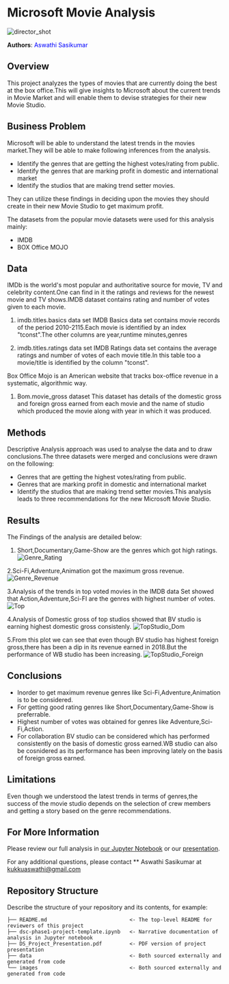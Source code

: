 # Microsoft Movie Analysis
![director_shot](https://user-images.githubusercontent.com/103409242/164956421-8782bdf2-c8f6-46a9-93c2-f4686f84335e.jpeg)

**Authors**:<font color='Blue'> Aswathi Sasikumar </font>

## Overview

This project analyzes the types of movies that are currently doing the best at the box office.This will give insights to Microsoft about the current trends in Movie Market and will enable them to devise strategies for their new Movie Studio.

## Business Problem

Microsoft will be able to understand the latest trends in the movies market.They will be able to make following inferences from the analysis.

* Identify the genres that are getting the highest votes/rating from public.
* Identify the genres that are marking profit in domestic and international market
* Identify the studios that are making trend setter movies.

They can utilize these findings in deciding upon the movies they should create in their new Movie Studio to get maximum profit.

The datasets from the popular movie datasets were used for this analysis mainly:

* IMDB
* BOX Office MOJO

## Data

IMDb is the world's most popular and authoritative source for movie, TV and celebrity content.One can find in it the ratings and reviews for the newest movie and TV shows.IMDB dataset contains rating and number of votes given to each movie.

1. imdb.titles.basics data set
IMDB Basics data set contains movie records of the period 2010-2115.Each movie is identified by an index "tconst".The other columns are year,runtime minutes,genres

2. imdb.titles.ratings data set
IMDB Ratings data set contains the average ratings and number of votes of each movie title.In this table too a movie/title is identified by the column "tconst".

Box Office Mojo is an American website that tracks box-office revenue in a systematic, algorithmic way.

1. Bom.movie_gross dataset
This dataset has details of the domestic gross and foreign gross earned from each movie and the name of studio which produced the movie along with year in which it was produced.

## Methods

Descriptive Analysis approach was used to analyse the data and to draw conclusions.The three datasets were merged and conclusions were drawn on the following:

* Genres that are getting the highest votes/rating from public.
* Genres that are marking profit in domestic and international market
* Identify the studios that are making trend setter movies.This analysis leads to three recommendations for the new Microsoft Movie Studio.


## Results

The Findings of the analysis are detailed below:
1. Short,Documentary,Game-Show are the genres which got high ratings.
![Genre_Rating](https://user-images.githubusercontent.com/103409242/164956460-78c23bd0-be85-4970-9159-4b11b03423be.png)

2.Sci-Fi,Adventure,Animation got the maximum gross revenue.
![Genre_Revenue](https://user-images.githubusercontent.com/103409242/164956463-db74b94c-2bd8-434e-8ce2-81947114cb84.png)

3.Analysis of the trends in top voted movies in the IMDB data Set showed that Action,Adventure,Sci-FI are the genres with highest number of votes.
![Top](https://user-images.githubusercontent.com/103409242/164956465-870cd2da-ba7f-4317-aded-7f46e46c3b3b.png)

4.Analysis of Domestic gross of top studios showed that BV studio is earning highest domestic gross consistenly.
![TopStudio_Dom](https://user-images.githubusercontent.com/103409242/164956484-9ed5608f-92ba-4da0-962b-c4e7f6f14439.png)

5.From this plot we can see that even though BV studio has highest foreign gross,there has been a dip in its revenue earned in 2018.But the performance of WB studio has been increasing.
![TopStudio_Foreign](https://user-images.githubusercontent.com/103409242/164956487-44069d40-8876-4ba9-8c93-7bcf0a73a5c6.png)

## Conclusions

* Inorder to get maximum revenue genres like Sci-Fi,Adventure,Animation is to be considered.
* For getting good rating genres like Short,Documentary,Game-Show is preferrable.
* Highest number of votes was obtained for genres like Adventure,Sci-Fi,Action.
* For collaboration BV studio can be considered which has performed consistently on the basis of domestic gross earned.WB studio can also be cosnidered as its performance has been improving lately on the basis of foreign gross earned.

## Limitations

Even though we understood the latest trends in terms of genres,the success of the movie studio depends on the selection of crew members and getting a story based on the genre recommendations.

## For More Information

Please review our full analysis in [our Jupyter Notebook](./dsc-phase1-project-template.ipynb) or our [presentation](./DS_Project_Presentation.pdf).

For any additional questions, please contact ** Aswathi Sasikumar at [kukkuaswathi@gmail.com](mailto:alison.kukkuaswathi@gmail.com)

## Repository Structure

Describe the structure of your repository and its contents, for example:

```
├── README.md                           <- The top-level README for reviewers of this project
├── dsc-phase1-project-template.ipynb   <- Narrative documentation of analysis in Jupyter notebook
├── DS_Project_Presentation.pdf         <- PDF version of project presentation
├── data                                <- Both sourced externally and generated from code
└── images                              <- Both sourced externally and generated from code
```
